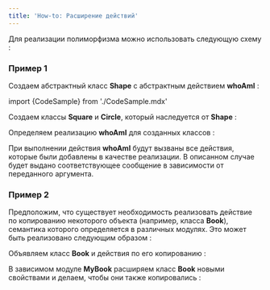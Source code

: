 ```yaml
---
title: 'How-to: Расширение действий'
---
```


Для реализации полиморфизма можно использовать следующую схему :

### Пример 1

Создаем абстрактный класс **Shape** с абстрактным действием **whoAmI** :

import {CodeSample} from './CodeSample.mdx'

<CodeSample url="https://ru-documentation.lsfusion.org/sample?file=UseCaseActionShape&block=shape"/>

Создаем классы **Square** и **Circle**, который наследуется от **Shape** :

<CodeSample url="https://ru-documentation.lsfusion.org/sample?file=UseCaseActionShape&block=concreteclass"/>

Определяем реализацию **whoAmI** для созданных классов :

<CodeSample url="https://ru-documentation.lsfusion.org/sample?file=UseCaseActionShape&block=concreteaction"/>

При выполнении действия **whoAmI** будут вызваны все действия, которые были добавлены в качестве реализации. В описанном случае будет выдано соответствующее сообщение в зависимости от переданного аргумента.

### Пример 2

Предположим, что существует необходимость реализовать действие по копированию некоторого объекта (например, класса **Book**), семантика которого определяется в различных модулях. Это может быть реализовано следующим образом :

Объявляем класс **Book** и действия по его копированию :

<CodeSample url="https://ru-documentation.lsfusion.org/sample?file=UseCaseActionBook"/>

В зависимом модуле **MyBook** расширяем класс **Book** новыми свойствами и делаем, чтобы они также копировались :

<CodeSample url="https://ru-documentation.lsfusion.org/sample?file=UseCaseActionMyBook"/>
